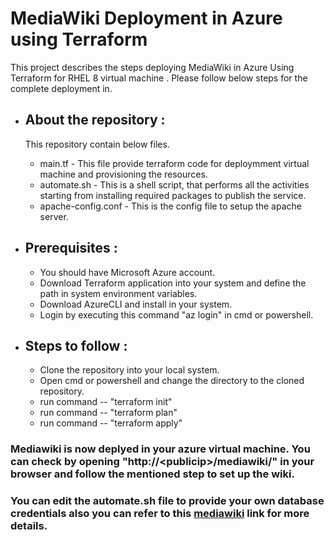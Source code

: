 # MediaWiki Deployment in Azure using Terraform

This project describes the steps deploying MediaWiki in Azure Using Terraform for RHEL 8 virtual machine . Please follow below steps for the complete deployment in.

- ## About the repository :

  This repository contain below files.

  - main.tf - This file provide terraform code for deploymment virtual machine and provisioning the resources.
  - automate.sh - This is a shell script, that performs all the activities starting from installing required packages to publish the service.
  - apache-config.conf - This is the config file to setup the apache server.

- ## Prerequisites :
  - You should have Microsoft Azure account.
  - Download Terraform application into your system and define the path in system environment variables.
  - Download AzureCLI and install in your system.
  - Login by executing this command "az login" in cmd or powershell.
- ## Steps to follow :
  - Clone the repository into your local system.
  - Open cmd or powershell and change the directory to the cloned repository.
  - run command -- "terraform init"
  - run command -- "terraform plan"
  - run command -- "terraform apply"

### Mediawiki is now deplyed in your azure virtual machine. You can check by opening "http://\<publicip>/mediawiki/" in your browser and follow the mentioned step to set up the wiki.

### You can edit the automate.sh file to provide your own database credentials also you can refer to this <a href="https://www.mediawiki.org/wiki/Manual:Running_MediaWiki_on_Red_Hat_Linux">mediawiki</a> link for more details.
